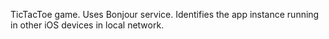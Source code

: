 TicTacToe game. Uses Bonjour service. Identifies the app instance
running in other iOS devices in local network.